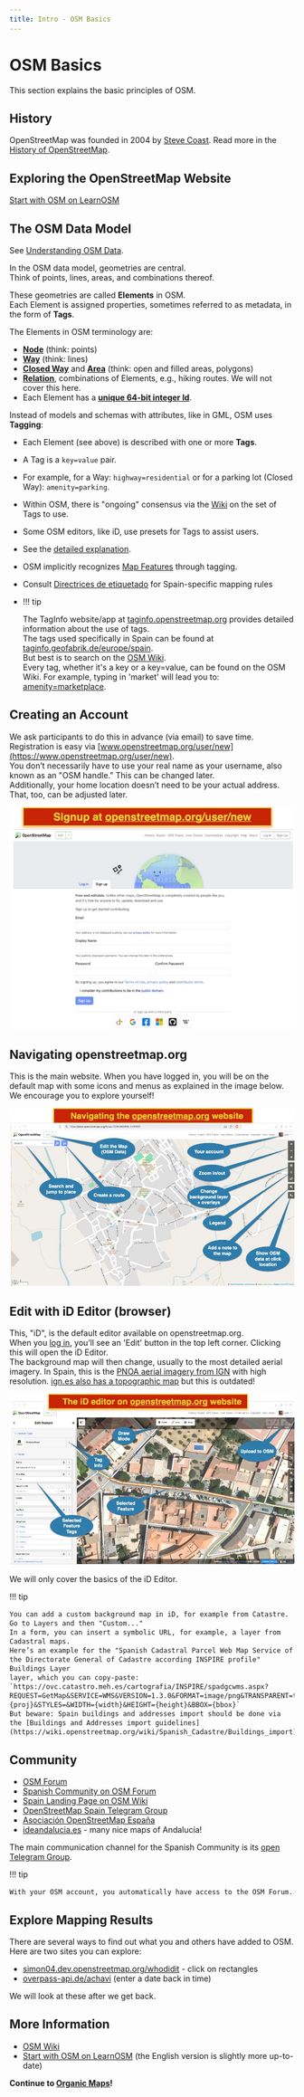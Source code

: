 ```yaml
---
title: Intro - OSM Basics
---
```


# OSM Basics

This section explains the basic principles of OSM.

## History

OpenStreetMap was founded in 2004 by [Steve Coast](https://stevecoast.com/). 
Read more in the [History of OpenStreetMap](https://wiki.openstreetmap.org/wiki/History_of_OpenStreetMap).

## Exploring the OpenStreetMap Website

[Start with OSM on LearnOSM](https://learnosm.org/en/beginner/start-osm/)

## The OSM Data Model

See [Understanding OSM Data](https://wiki.openstreetmap.org/wiki/Beginners_Guide_1.3).

In the OSM data model, geometries are central.  
Think of points, lines, areas, and combinations thereof.

These geometries are called **Elements** in OSM.  
Each Element is assigned properties, sometimes referred to as metadata, in the form of **Tags**.

The Elements in OSM terminology are:

* **[Node](https://wiki.openstreetmap.org/wiki/Node)** (think: points)  
* **[Way](https://wiki.openstreetmap.org/wiki/Way)** (think: lines)  
* **[Closed Way](https://wiki.openstreetmap.org/wiki/Way#Closed_way)** and **[Area](https://wiki.openstreetmap.org/wiki/Way#Area)** (think: open and filled areas, polygons)  
* **[Relation](https://wiki.openstreetmap.org/wiki/Relation)**, combinations of Elements, e.g., hiking routes. We will not cover this here.  
* Each Element has a **[unique 64-bit integer Id](https://wiki.openstreetmap.org/wiki/64-bit_Identifiers)**.

Instead of models and schemas with attributes, like in GML, OSM uses **Tagging**:

* Each Element (see above) is described with one or more **Tags**.  
* A Tag is a `key=value` pair.  
* For example, for a Way: `highway=residential` or for a parking lot (Closed Way): `amenity=parking`.  
* Within OSM, there is "ongoing" consensus via the [Wiki](https://wiki.openstreetmap.org/wiki/Tags) on the set of Tags to use.  
* Some OSM editors, like iD, use presets for Tags to assist users.  
* See the [detailed explanation](https://wiki.openstreetmap.org/wiki/Tags).  
* OSM implicitly recognizes [Map Features](https://wiki.openstreetmap.org/wiki/Map_features) through tagging.
* Consult [Directrices de etiquetado](https://wiki.openstreetmap.org/wiki/ES:Directrices_de_etiquetado_espa%C3%B1olas) for Spain-specific mapping rules

* !!! tip

    The TagInfo website/app at [taginfo.openstreetmap.org](https://taginfo.openstreetmap.org/) provides detailed information about the use of tags.  
    The tags used specifically in Spain can be found at [taginfo.geofabrik.de/europe/spain](https://taginfo.geofabrik.de/europe/spain).  
    But best is to search on the [OSM Wiki](https://wiki.openstreetmap.org/wiki/Main_Page).  
    Every tag, whether it's a key or a key=value, can be found on the OSM Wiki. 
    For example, typing in 'market' will lead you to: [amenity=marketplace](https://wiki.openstreetmap.org/wiki/Tag:amenity%marketplace).

## Creating an Account

We ask participants to do this in advance (via email) to save time.  
Registration is easy via [www.openstreetmap.org/user/new](https://www.openstreetmap.org/user/new).  
You don’t necessarily have to use your real name as your username, also known as an "OSM handle." This can be changed later.  
Additionally, your home location doesn’t need to be your actual address. That, too, can be adjusted later.

![signup-osm-org](assets/images/signup-osm-org.jpg)

## Navigating openstreetmap.org

This is the main website. When you have logged in, you will be on the default map with some 
icons and menus as explained in the image below. We encourage you to explore yourself!

![navigate-osm-org](assets/images/navigate-osm-org.jpg)

## Edit with iD Editor (browser)

This, "iD", is the default editor available on openstreetmap.org.  
When you [log in](https://www.openstreetmap.org/login), you’ll see an 'Edit' button in the top left corner. Clicking this will open the iD Editor.  
The background map will then change, usually to the most detailed aerial imagery. 
In Spain, this is the [PNOA aerial imagery from IGN](https://pnoa.ign.es/) with high resolution. [ign.es also has a topographic map](https://www.ign.es/web/ign/portal/) but this is outdated!

![edit-osm-org](assets/images/edit-osm-org.jpg)

We will only cover the basics of the iD Editor.

!!! tip

    You can add a custom background map in iD, for example from Catastre. Go to Layers and then "Custom..."  
    In a form, you can insert a symbolic URL, for example, a layer from Cadastral maps.  
    Here’s an example for the "Spanish Cadastral Parcel Web Map Service of the Directorate General of Cadastre according INSPIRE profile" Buildings Layer
    layer, which you can copy-paste:  
    `https://ovc.catastro.meh.es/cartografia/INSPIRE/spadgcwms.aspx?REQUEST=GetMap&SERVICE=WMS&VERSION=1.3.0&FORMAT=image/png&TRANSPARENT=true&LAYERS=BU.Building&CRS={proj}&STYLES=&WIDTH={width}&HEIGHT={height}&BBOX={bbox}`
    But beware: Spain buildings and addresses import should be done via 
    the [Buildings and Addresses import guidelines](https://wiki.openstreetmap.org/wiki/Spanish_Cadastre/Buildings_import)!

## Community

* [OSM Forum](https://community.openstreetmap.org)
* [Spanish Community on OSM Forum](https://community.openstreetmap.org/c/communities/es/51)
* [Spain Landing Page on OSM Wiki](https://wiki.openstreetmap.org/wiki/ES:Espa%C3%B1a)
* [OpenStreetMap Spain Telegram Group](https://www.t.me/OSMES)
* [Asociación OpenStreetMap España](https://openstreetmap.es)
* [ideandalucia.es](https://www.ideandalucia.es/portal/) - many nice maps of Andalucía!

The main communication channel for the Spanish Community is its [open Telegram Group](https://www.t.me/OSMES).

!!! tip

    With your OSM account, you automatically have access to the OSM Forum.

## Explore Mapping Results

There are several ways to find out what you and others have added to OSM. Here are two sites you can explore:

- [simon04.dev.openstreetmap.org/whodidit](https://simon04.dev.openstreetmap.org/whodidit/?zoom=13&lat=37.00356&lon=-3.07891&layers=BTT&age=1%20month) - click on rectangles
- [overpass-api.de/achavi](https://overpass-api.de/achavi/?zoom=16&lat=36.96261&lon=-3.05341&layers=0000B00TTTTT) (enter a date back in time)

We will look at these after we get back.

## More Information

* [OSM Wiki](https://wiki.openstreetmap.org/)  
* [Start with OSM on LearnOSM](https://learnosm.org/en/beginner/start-osm/) (the English version is slightly more up-to-date)

**Continue to [Organic Maps](apps/organic.md)!**
